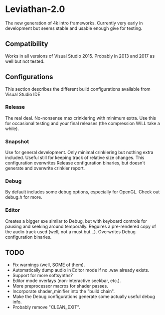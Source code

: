 # Leviathan-2.0
The new generation of 4k intro frameworks. Currently very early in development but seems stable and usable enough give for testing.

## Compatibility
Works in all versions of Visual Studio 2015. Probably in 2013 and 2017 as well but not tested.

## Configurations
This section describes the different build configurations available from Visual Studio IDE
### Release
The real deal. No-nonsense max crinklering with minimum extra. Use this for occasional testing and your final releases (the compression WILL take a while).
### Snapshot
Use for general development. Only minimal crinklering but nothing extra included. Useful still for keeping track of relative size changes. This configuration overwrites Release configuration binaries, but doesn't generate and overwrite crinkler report.
### Debug
By default includes some debug options, especially for OpenGL. Check out debug.h for more.
### Editor
Creates a bigger exe similar to Debug, but with keyboard controls for pausing and seeking around temporally. Reguires a pre-rendered copy of the audio track used (well, not a must but...). Overwrites Debug configuration binaries.

## TODO
* Fix warnings (well, SOME of them).
* Automatically dump audio in Editor mode if no .wav already exists.
* Support for more softsynths?
* Editor mode overlays (non-interactive seekbar, etc.).
* More preprocessor macros for shader passes.
* Incorporate shader_minifier into the "build chain".
* Make the Debug configurations generate some actually useful debug info.
* Probably remove "CLEAN_EXIT".
